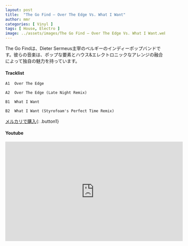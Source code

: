 ```yaml
---
layout: post
title:  "The Go Find – Over The Edge Vs. What I Want"
author: mmr
categories: [ Vinyl ]
tags: [ House, Electro ]
image: ../assets/images/The Go Find – Over The Edge Vs. What I Want.webp
---
```


The Go Findは、Dieter Sermeus主宰のベルギーのインディーポップバンドです。彼らの音楽は、ポップな要素とハウス&エレクトロニックなアレンジの融合によって独自の魅力を持っています。

#### Tracklist
```md
A1  Over The Edge

A2  Over The Edge (Late Night Remix)

B1  What I Want

B2  What I Want (Styrofoam's Perfect Time Remix)
```

[メルカリで購入](https://jp.mercari.com/item/m17995961723?afid=6142608987){: .button1}

#### Youtube
<iframe width="560" height="315" src="https://www.youtube.com/embed/-meqMlaP-S4?si=tYzaNyPxf4rPlJ89" title="YouTube video player" frameborder="0" allow="accelerometer; autoplay; clipboard-write; encrypted-media; gyroscope; picture-in-picture; web-share" referrerpolicy="strict-origin-when-cross-origin" allowfullscreen></iframe>